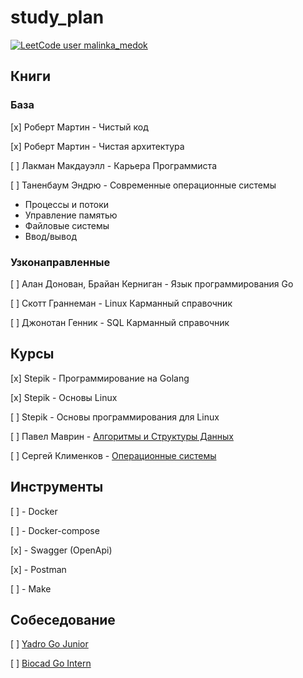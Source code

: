 # study_plan

[![LeetCode user malinka_medok](https://img.shields.io/badge/dynamic/json?style=for-the-badge&labelColor=black&color=%23ffa116&label=Solved&query=solvedOverTotal&url=https%3A%2F%2Fbadge.xyli.tech/%2Fapi%2Fusers%2Fmalinka_medok&logo=leetcode&logoColor=yellow)](https://leetcode.com/malinka_medok/)

## Книги

### База

[x] Роберт Мартин - Чистый код

[x] Роберт Мартин - Чистая архитектура

[ ] Лакман Макдауэлл - Карьера Программиста

[ ] Таненбаум Эндрю - Современные операционные системы
* Процессы и потоки
* Управление памятью
* Файловые системы
* Ввод/вывод

### Узконаправленные

[ ] Алан Донован, Брайан Керниган - Язык программирования Go

[ ] Скотт Граннеман - Linux Карманный справочник

[ ] Джонотан Генник - SQL Карманный справочник

## Курсы

[x] Stepik - Программирование на Golang

[x] Stepik - Основы Linux

[ ] Stepik - Основы программирования для Linux

[ ] Павел Маврин - [Алгоритмы и Структуры Данных](https://www.youtube.com/watch?v=8BniwdaAUMc&list=PLrS21S1jm43jz48qjdfYNpuIPgL3lNJ_o&ab_channel=PavelMavrin)

[ ] Сергей Клименков - [Операционные системы](https://www.youtube.com/playlist?list=PLBWafxh1dFuyGGcWXmR_EngRkoUWvDFJi)

## Инструменты

[ ] - Docker

[ ] - Docker-compose

[x] - Swagger (OpenApi)

[x] - Postman

[ ] - Make

## Собеседование

[ ] [Yadro Go Junior](/interview_questions/yadro_go_junior.md)

[ ] [Biocad Go Intern](/interview_questions/biocad_go_intern.md)
